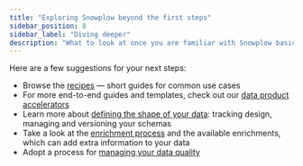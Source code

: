 ```yaml
---
title: "Exploring Snowplow beyond the first steps"
sidebar_position: 8
sidebar_label: "Diving deeper"
description: "What to look at once you are familiar with Snowplow basics"
---
```


Here are a few suggestions for your next steps:
* Browse the [recipes](/docs/recipes/index.md) — short guides for common use cases
* For more end-to-end guides and templates, check out our [data product accelerators](https://snowplow.io/data-product-accelerators/)
* Learn more about [defining the shape of your data](/docs/understanding-tracking-design/index.md): tracking design, managing and versioning your schemas
* Take a look at the [enrichment process](/docs/pipeline/enrichments/index.md) and the available enrichments, which can add extra information to your data
* Adopt a process for [managing your data quality](/docs/managing-data-quality/index.md)
